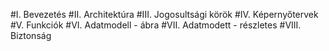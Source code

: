 #I. Bevezetés
#II. Architektúra
#III. Jogosultsági körök
#IV. Képernyőtervek
#V. Funkciók
#VI. Adatmodell - ábra
#VII. Adatmodett - részletes
#VIII. Biztonság

